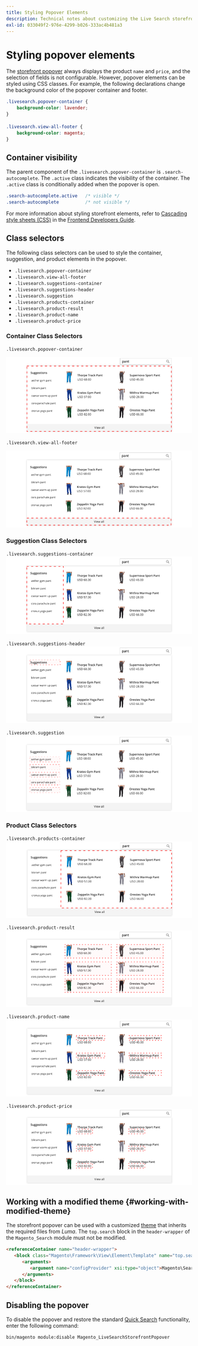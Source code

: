 ```yaml
---
title: Styling Popover Elements
description: Technical notes about customizing the Live Search storefront popover.
exl-id: 033049f2-976e-4299-b026-333ac4b481a3
---
```

# Styling popover elements

The [storefront popover](storefront-popover.md) always displays the product `name` and `price`, and the selection of fields is not configurable. However, popover elements can be styled using CSS classes. For example, the following declarations change the background color of the popover container and footer.

```css
.livesearch.popover-container {
    background-color: lavender;
}

.livesearch.view-all-footer {
    background-color: magenta;
}
```

## Container visibility

The parent component of the `.livesearch.popover-container` is `.search-autocomplete`.  The `.active` class indicates the visibility of the container. The `.active` class is conditionally added when the popover is open.

```css
.search-autocomplete.active   /* visible */
.search-autocomplete          /* not visible */
```

For more information about styling storefront elements, refer to [Cascading style sheets (CSS)](https://devdocs.magento.com/guides/v2.4/frontend-dev-guide/css-topics/css-overview.html) in the [Frontend Developers Guide](https://devdocs.magento.com/guides/v2.4/frontend-dev-guide/bk-frontend-dev-guide.html).

## Class selectors

The following class selectors can be used to style the container, suggestion, and product elements in the popover.

*  `.livesearch.popover-container`
*  `.livesearch.view-all-footer`
*  `.livesearch.suggestions-container`
*  `.livesearch.suggestions-header`
*  `.livesearch.suggestion`
*  `.livesearch.products-container`
*  `.livesearch.product-result`
*  `.livesearch.product-name`
*  `.livesearch.product-price`

### Container Class Selectors

`.livesearch.popover-container`

![Popover container](assets/livesearch-popover-container.png)

`.livesearch.view-all-footer`

![View all footer](assets/livesearch-view-all-footer.png)

### Suggestion Class Selectors

`.livesearch.suggestions-container`
![Suggestions container](assets/livesearch-suggestions-container.png)

`.livesearch.suggestions-header`
![Suggestions header](assets/livesearch-suggestions-header.png)

`.livesearch.suggestion`
![Suggestion](assets/livesearch-suggestion.png)

### Product Class Selectors

`.livesearch.products-container`
![Product container](assets/livesearch-product-container.png)

`.livesearch.product-result`
![Product result](assets/livesearch-product-result.png)

`.livesearch.product-name`
![Product name](assets/livesearch-product-name.png)

`.livesearch.product-price`
![Product price](assets/livesearch-product-price.png)

## Working with a modified theme {#working-with-modified-theme}

The storefront popover can be used with a customized [theme](https://devdocs.magento.com/guides/v2.3/frontend-dev-guide/themes/theme-overview.html) that inherits the required files from *Luma*. The `top.search` block in the `header-wrapper` of the `Magento_Search` module must not be modified.

```html
<referenceContainer name="header-wrapper">
   <block class="Magento\Framework\View\Element\Template" name="top.search" as="topSearch" template="Magento_Search::form.mini.phtml">
      <arguments>
         <argument name="configProvider" xsi:type="object">Magento\Search\ViewModel\ConfigProvider</argument>
      </arguments>
   </block>
</referenceContainer>
```

## Disabling the popover

To disable the popover and restore the standard [Quick Search](https://docs.magento.com/user-guide/catalog/search-quick.html) functionality, enter the following command:

```bash
bin/magento module:disable Magento_LiveSearchStorefrontPopover
```

